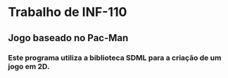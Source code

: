 # Trabalho de INF-110
## Jogo baseado no Pac-Man

### Este programa utiliza a biblioteca SDML para a criação de um jogo em 2D.
